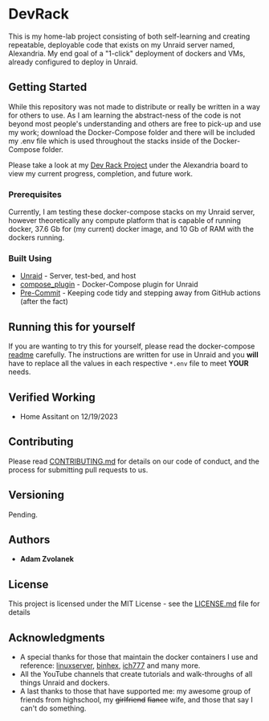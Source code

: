 # DevRack

This is my home-lab project consisting of both self-learning and creating repeatable, deployable code that exists on my Unraid server named, Alexandria. My end goal of a "1-click" deployment of dockers and VMs, already configured to deploy in Unraid.

## Getting Started

While this repository was not made to distribute or really be written in a way for others to use. As I am learning the abstract-ness of the code is not beyond most people's understanding and others are free to pick-up and use my work; download the Docker-Compose folder and there will be included my .env file which is used throughout the stacks inside of the Docker-Compose folder.

Please take a look at my [Dev Rack Project](https://github.com/users/adamzvolanek/projects/1) under the Alexandria board to view my current progress, completion, and future work.

### Prerequisites

Currently, I am testing these docker-compose stacks on my Unraid server, however theoretically any compute platform that is capable of running docker, 37.6 Gb for (my current) docker image, and 10 Gb of RAM with the dockers running.

### Built Using

* [Unraid](https://unraid.net/) - Server, test-bed, and host
* [compose_plugin](https://github.com/dcflachs/compose_plugin) - Docker-Compose plugin for Unraid
* [Pre-Commit](https://pre-commit.com/) - Keeping code tidy and stepping away from GitHub actions (after the fact)

## Running this for yourself

If you are wanting to try this for yourself, please read the docker-compose [readme](/docker-compose/README.md) carefully. The instructions are written for use in Unraid and you **will** have to replace all the values in each respective `*.env` file to meet **YOUR** needs.

## Verified Working

- Home Assitant on 12/19/2023

## Contributing

Please read [CONTRIBUTING.md](https://github.com/adamzvolanek/DevRack/blob/main/CONTRIBUTING.md) for details on our code of conduct, and the process for submitting pull requests to us.

## Versioning

Pending.

## Authors

* **Adam Zvolanek**

## License

This project is licensed under the MIT License - see the [LICENSE.md](LICENSE.md) file for details

## Acknowledgments

* A special thanks for those that maintain the docker containers I use and reference: [linuxserver](https://www.linuxserver.io/), [binhex](https://github.com/binhex), [ich777](https://github.com/ich777) and many more.
* All the YouTube channels that create tutorials and walk-throughs of all things Unraid and dockers.
* A last thanks to those that have supported me: my awesome group of friends from highschool, my ~~girlfriend~~ ~~fiance~~ wife, and those that say I can't do something.
